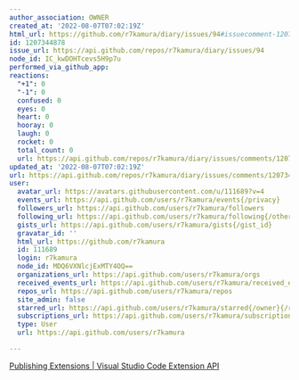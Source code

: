```yaml
---
author_association: OWNER
created_at: '2022-08-07T07:02:19Z'
html_url: https://github.com/r7kamura/diary/issues/94#issuecomment-1207344878
id: 1207344878
issue_url: https://api.github.com/repos/r7kamura/diary/issues/94
node_id: IC_kwDOHTcevs5H9p7u
performed_via_github_app: 
reactions:
  "+1": 0
  "-1": 0
  confused: 0
  eyes: 0
  heart: 0
  hooray: 0
  laugh: 0
  rocket: 0
  total_count: 0
  url: https://api.github.com/repos/r7kamura/diary/issues/comments/1207344878/reactions
updated_at: '2022-08-07T07:02:19Z'
url: https://api.github.com/repos/r7kamura/diary/issues/comments/1207344878
user:
  avatar_url: https://avatars.githubusercontent.com/u/111689?v=4
  events_url: https://api.github.com/users/r7kamura/events{/privacy}
  followers_url: https://api.github.com/users/r7kamura/followers
  following_url: https://api.github.com/users/r7kamura/following{/other_user}
  gists_url: https://api.github.com/users/r7kamura/gists{/gist_id}
  gravatar_id: ''
  html_url: https://github.com/r7kamura
  id: 111689
  login: r7kamura
  node_id: MDQ6VXNlcjExMTY4OQ==
  organizations_url: https://api.github.com/users/r7kamura/orgs
  received_events_url: https://api.github.com/users/r7kamura/received_events
  repos_url: https://api.github.com/users/r7kamura/repos
  site_admin: false
  starred_url: https://api.github.com/users/r7kamura/starred{/owner}{/repo}
  subscriptions_url: https://api.github.com/users/r7kamura/subscriptions
  type: User
  url: https://api.github.com/users/r7kamura

---
```

[Publishing Extensions | Visual Studio Code Extension API](https://code.visualstudio.com/api/working-with-extensions/publishing-extension)